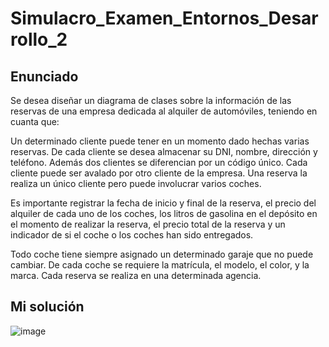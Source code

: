 # Simulacro_Examen_Entornos_Desarrollo_2
## Enunciado
Se desea diseñar un diagrama de clases sobre la información de las reservas de una empresa dedicada al alquiler de automóviles, teniendo en cuanta que:

Un determinado cliente puede tener en un momento dado hechas varias reservas. De cada cliente se desea almacenar su DNI, nombre, dirección y teléfono. Además dos clientes se diferencian por un código único. Cada cliente puede ser avalado por otro cliente de la empresa. Una reserva la realiza un único cliente pero puede involucrar varios coches.

Es importante  registrar la fecha de inicio y final de la reserva, el precio del alquiler de cada uno de los coches, los litros de gasolina en el depósito en el momento de realizar la reserva, el precio total de la reserva y un indicador de si el coche o los coches han sido entregados.

Todo coche tiene siempre asignado un determinado garaje que no puede cambiar. De cada coche se requiere la matrícula, el modelo, el color, y la marca. Cada reserva se realiza en una determinada agencia. 

## Mi solución

![image](https://github.com/ToniRiutort/Simulacro_Examen_Entornos_Desarrollo_2/assets/104781981/d81899bc-21eb-4765-9781-91d481fca78c)
